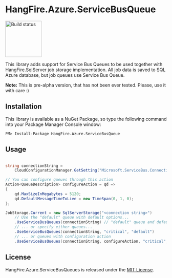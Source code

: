 HangFire.Azure.ServiceBusQueue
============================

<a href="https://ci.appveyor.com/project/odinserj/hangfire-azure-servicebusqueue"><img title="Build status" width="113" src="https://ci.appveyor.com/api/projects/status/7so5rr4a2qy5abw6?retina=true" /></a>

This library adds support for Service Bus Queues to be used together
with HangFire.SqlServer job storage implementation. All job data is saved
to SQL Azure database, but job queues use Service Bus Queue.

**Note:** This is pre-alpha version, that has not been ever tested. Please, use it with care :)

Installation
-------------

This library is available as a NuGet Package, so type the following
command into your Package Manager Console window:

```
PM> Install-Package HangFire.Azure.ServiceBusQueue
```

Usage
------

```csharp

string connectionString = 
    CloudConfigurationManager.GetSetting("Microsoft.ServiceBus.ConnectionString");

// You can configure queues through this action
Action<QueueDescription> configureAction = qd =>
{
    qd.MaxSizeInMegabytes = 5120;
    qd.DefaultMessageTimeToLive = new TimeSpan(0, 1, 0);
};

JobStorage.Current = new SqlServerStorage("<connection string>")
    // Use the "default" queue with default options...
    .UseServiceBusQueues(connectionString) // "default" queue and default options
    // ... or specify either queues...
    .UseServiceBusQueues(connectionString, "critical", "default")
    // ... or queues with configuration action
    .UseServiceBusQueues(connectionString, configureAction, "critical", "default");
```

License
--------

HangFire.Azure.ServiceBusQueues is released under the [MIT License](http://www.opensource.org/licenses/MIT).
